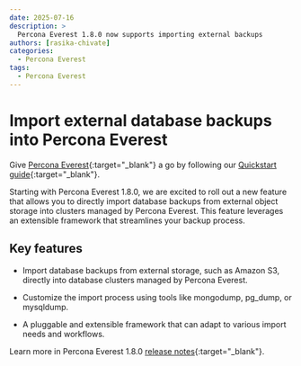 ```yaml
---
date: 2025-07-16
description: >
  Percona Everest 1.8.0 now supports importing external backups
authors: [rasika-chivate]
categories:
  - Percona Everest
tags:
  - Percona Everest
---
```


# Import external database backups into Percona Everest

<!-- more -->

Give [Percona Everest](https://docs.percona.com/everest/index.html){:target="_blank"} a go by following our [Quickstart guide](https://docs.percona.com/everest/quick-install.html){:target="_blank"}.

Starting with Percona Everest 1.8.0, we are excited to roll out a new feature that allows you to directly import database backups from external object storage into clusters managed by Percona Everest. This feature leverages an extensible framework that streamlines your backup process.

## Key features

- Import database backups from external storage, such as Amazon S3, directly into database clusters managed by Percona Everest.

- Customize the import process using tools like mongodump, pg_dump, or mysqldump.

- A pluggable and extensible framework that can adapt to various import needs and workflows.


Learn more in Percona Everest 1.8.0 [release notes](https://docs.percona.com/everest/release-notes/Percona-Everest-1.8.0-%282025-07-16%29.html){:target="_blank"}.

